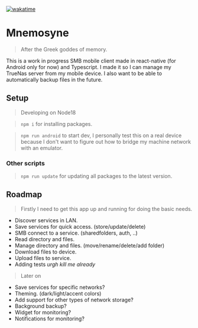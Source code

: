 [![wakatime](https://wakatime.com/badge/github/greifmatthias/Mnemosyne.svg?style=flat-square)](https://wakatime.com/badge/github/greifmatthias/Mnemosyne)

# Mnemosyne
>After the Greek goddes of memory.

This is a work in progress SMB mobile client made in react-native (for Android only for now) and Typescript. I made it so I can manage my TrueNas server from my mobile device. I also want to be able to automatically backup files in the future.

## Setup
> Developing on Node18

> `npm i` for installing packages.

> `npm run android` to start dev, I personally test this on a real device because I don't want to figure out how to bridge my machine network with an emulator.

### Other scripts
> `npm run update` for updating all packages to the latest version.

## Roadmap
> Firstly I need to get this app up and running for doing the basic needs.
* Discover services in LAN.
* Save services for quick access. (store/update/delete)
* SMB connect to a service. (sharedfolders, auth, ..)
* Read directory and files.
* Manage directory and files. (move/rename/delete/add folder)
* Download files to device.
* Upload files to service.
* Adding tests *urgh kill me already*

> Later on
* Save services for specific networks?
* Theming. (dark/light/accent colors)
* Add support for other types of network storage?
* Background backup?
* Widget for monitoring?
* Notifications for monitoring?